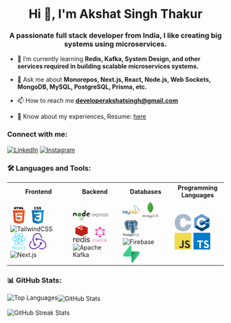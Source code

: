 <h1 align="center">Hi 👋, I'm Akshat Singh Thakur</h1>
<h3 align="center">A passionate full stack developer from India, I like creating big systems using microservices.</h3>

- 🌱 I’m currently learning **Redis, Kafka, System Design, and other services required in building scalable microservices systems.**

- 💬 Ask me about **Monorepos, Next.js, React, Node.js, Web Sockets, MongoDB, MySQL, PostgreSQL, Prisma, etc.**

- 📫 How to reach me **developerakshatsingh@gmail.com**

- 📄 Know about my experiences, Resume: [here](https://drive.google.com/file/d/1QZfUlCXnFYx5pLCcSasuNAMSphQWPWqi/view)

<h3 align="left">Connect with me:</h3>
<p align="left">
<a href="https://linkedin.com/in/akshat-singh-thakur-8134b3253/" target="blank"><img align="center" src="https://raw.githubusercontent.com/rahuldkjain/github-profile-readme-generator/master/src/images/icons/Social/linked-in-alt.svg" alt="LinkedIn" height="30" width="40" /></a>
<a href="https://instagram.com/akshatthakur7424" target="blank"><img align="center" src="https://raw.githubusercontent.com/rahuldkjain/github-profile-readme-generator/master/src/images/icons/Social/instagram.svg" alt="Instagram" height="30" width="40" /></a>
</p>

<h3 align="left">🛠 Languages and Tools:</h3>

<table align="center">
<tr>
  <th>Frontend</th>
  <th>Backend</th>
  <th>Databases</th>
  <th>Programming Languages</th>
</tr>
<tr>
  <td>
    <img src="https://raw.githubusercontent.com/devicons/devicon/master/icons/html5/html5-original-wordmark.svg" alt="HTML5" width="40" height="40" />
    <img src="https://raw.githubusercontent.com/devicons/devicon/master/icons/css3/css3-original-wordmark.svg" alt="CSS3" width="40" height="40" />
    <img src="https://www.vectorlogo.zone/logos/tailwindcss/tailwindcss-icon.svg" alt="TailwindCSS" width="40" height="40" />
    <img src="https://raw.githubusercontent.com/devicons/devicon/master/icons/react/react-original-wordmark.svg" alt="React" width="40" height="40" />
    <img src="https://raw.githubusercontent.com/devicons/devicon/master/icons/redux/redux-original.svg" alt="Redux" width="40" height="40" />
    <img src="https://cdn.worldvectorlogo.com/logos/nextjs-2.svg" alt="Next.js" width="40" height="40" />
  </td>
  <td>
    <img src="https://raw.githubusercontent.com/devicons/devicon/master/icons/nodejs/nodejs-original-wordmark.svg" alt="Node.js" width="40" height="40" />
    <img src="https://raw.githubusercontent.com/devicons/devicon/master/icons/express/express-original-wordmark.svg" alt="Express.js" width="40" height="40" />
    <img src="https://raw.githubusercontent.com/devicons/devicon/master/icons/redis/redis-original-wordmark.svg" alt="Redis" width="40" height="40" />
    <img src="https://raw.githubusercontent.com/devicons/devicon/master/icons/graphql/graphql-plain-wordmark.svg" alt="GraphQL" width="40" height="40" />
    <img src="https://cdn.worldvectorlogo.com/logos/apache-kafka.svg" alt="Apache Kafka" width="40" height="40" />
  </td>
  <td>
    <img src="https://raw.githubusercontent.com/devicons/devicon/master/icons/mysql/mysql-original-wordmark.svg" alt="MySQL" width="40" height="40" />
    <img src="https://raw.githubusercontent.com/devicons/devicon/master/icons/mongodb/mongodb-original-wordmark.svg" alt="MongoDB" width="40" height="40" />
    <img src="https://raw.githubusercontent.com/devicons/devicon/master/icons/postgresql/postgresql-original-wordmark.svg" alt="PostgreSQL" width="40" height="40" />
    <img src="https://www.vectorlogo.zone/logos/firebase/firebase-icon.svg" alt="Firebase" width="40" height="40" />
    <img src="https://raw.githubusercontent.com/devicons/devicon/master/icons/supabase/supabase-original.svg" alt="Supabase" width="40" height="40" />
  </td>
  <td>
    <img src="https://raw.githubusercontent.com/devicons/devicon/master/icons/c/c-original.svg" alt="C" width="40" height="40" />
    <img src="https://raw.githubusercontent.com/devicons/devicon/master/icons/cplusplus/cplusplus-original.svg" alt="C++" width="40" height="40" />
    <img src="https://raw.githubusercontent.com/devicons/devicon/master/icons/javascript/javascript-original.svg" alt="JavaScript" width="40" height="40" />
    <img src="https://raw.githubusercontent.com/devicons/devicon/master/icons/typescript/typescript-original.svg" alt="TypeScript" width="40" height="40" />
  </td>
</tr>
</table>

<h3 align="left">📊 GitHub Stats:</h3>

<p>
  <img align="left" src="https://github-readme-stats.vercel.app/api/top-langs?username=akshatthakur7424&show_icons=true&locale=en&layout=compact" alt="Top Languages" />
</p>

<p>
  <img align="center" src="https://github-readme-stats.vercel.app/api?username=akshatthakur7424&show_icons=true&locale=en" alt="GitHub Stats" />
</p>

<p>
  <img align="center" src="https://github-readme-streak-stats.herokuapp.com/?user=akshatthakur7424&" alt="GitHub Streak Stats" />
</p>
